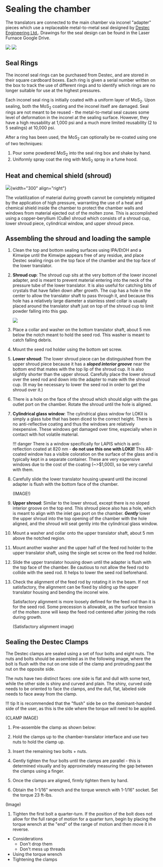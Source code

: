 # Sealing the chamber

The translators are connected to the main chamber via inconel "adapter" pieces which use a replaceable metal-to-metal seal designed by [Destec Engineering Ltd.](https://www.destec.co.uk/). Drawings for the seal design can be found in the Laser Furnace Google Drive.

![](destecsketch.png)
![](sealingsurface.png)

## Seal Rings

The inconel seal rings can be purchased from Destec, and are stored in their square cardboard boxes. Each ring is given a serial number written on the box to track the use of different rings and to identify which rings are no longer suitable for use at the highest pressures.

Each inconel seal ring is initially coated with a uniform layer of MoS$_2$. Upon sealing, both the MoS$_2$ coating and the inconel itself are damaged. Seal rings are not meant to be reused - the metal-to-metal seal causes some level of deformation in the inconel at the sealing surface. However, they have a high reusability at 1,000 psi and a much more limited reusability (2 to 5 sealings) at 10,000 psi.

After a ring has been used, the MoS$_2$ can optionally be re-coated using one of two techniques:

1. Pour some powdered MoS$_2$ into the seal ring box and shake by hand.
1. Uniformly spray coat the ring with MoS$_2$ spray in a fume hood.

## Heat and chemical shield (shroud)

![](shroud_overview.png){width="300" align="right"}

The volatilization of material during growth cannot be completely mitigated by the application of high pressure, warranting the use of a heat and chemical shield inside the chamber to protect the chamber walls and windows from material ejected out of the molten zone. This is accomplished using a copper-beryllium (CuBe) shroud which consists of a shroud cup, lower shroud piece, cylindrical window, and upper shroud piece.

## Assembling the shroud and loading the sample

1. Clean the top and bottom sealing surfaces using IPA/EtOH and a Kimwipe until the Kimwipe appears free of any residue, and place Destec sealing rings on the top face of the chamber and the top face of the lower translator.

1. **Shroud cup**: The shroud cup sits at the very bottom of the lower inconel adapter, and is meant to prevent material entering into the neck of the pressure tube of the lower translator. It is also useful for catching bits of crystals that have fallen down after growth. The cup has a hole in the center to allow the translator shaft to pass through it, and because this hole has a relatively large diameter a stainless steel collar is usually placed around the translator shaft just on top of the shroud cup to limit powder falling into this gap.

    ![](shroudcuploading.png)

1. Place a collar and washer on the bottom translator shaft, about 5 mm below the notch meant to hold the seed rod. This washer is meant to catch falling debris.

1. Mount the seed rod holder using the bottom set screw.

1. **Lower shroud**: The lower shroud piece can be distinguished from the upper shroud piece because it has a ***sloped interior groove*** near the bottom end that mates with the top lip of the shroud cup. It is also slightly shorter than the upper shroud. Carefully place the lower shroud over the seed rod and down into the adapter to mate with the shroud cup. (It may be necessary to lower the seed rod in order to get the shroud over it.) 

1. There is a hole on the face of the shroud which should align with the gas outlet port on the chamber. Rotate the shroud until the hole is aligned.

1. **Cylindrical glass window**: The cylindrical glass window for LOKII is simply a glass tube that has been diced to the correct height. There is no anti-reflective coating and thus the windows are relatively inexpensive. These windows get damaged over time, especially when in contact with hot volatile material. 

    !!! danger
        There is a window specifically for LAPIS which is anti-reflection coated at 820 nm - **do not use this one with LOKII!** This AR-coated window has a visible coloration on the surface of the glass and is typically kept in a separate container. These are very expensive windows due to the cost of the coating (~>$1,000), so be very careful with them.

1. Carefully slide the lower translator housing upward until the inconel adapter is flush with the bottom face of the chamber.

    (IMAGE!)

1. **Upper shroud**: Similar to the lower shroud, except there is no sloped interior groove on the top end. This shroud piece also has a hole, which is meant to align with the inlet gas port on the chamber. ***Gently*** lower the upper shroud into the top opening of the chamber with the hole aligned, and the shroud will seat gently into the cylindrical glass window.

1. Mount a washer and collar onto the upper translator shaft, about 5 mm above the notched region.

1. Mount another washer and the upper half of the feed rod holder to the upper translator shaft, using the single set screw on the feed rod holder.

1. Slide the upper translator housing down until the adapter is flush with the top face of the chamber. Be cautious to not allow the feed rod to collide with the seed rod. It helps to lower the seed rod beforehand.

1. Check the alignment of the feed rod by rotating it in the beam. If not satisfactory, the alignment can be fixed by sliding up the upper translator housing and bending the inconel wire.

    Satisfactory alignment is more loosely defined for the feed rod than it is for the seed rod. Some precession is allowable, as the surface tension of the molten zone will keep the feed rod centered after joining the rods during growth.

    (Satisfactory alignment image)

## Sealing the Destec Clamps

The Destec clamps are sealed using a set of four bolts and eight nuts. The nuts and bolts should be assembled as in the following image, where the bolt is flush with the nut on one side of the clamp and protruding past the nut on the opposite side. 

The nuts have two distinct faces: one side is flat and dull with some text, while the other side is shiny and curved and plain. The shiny, curved side needs to be oriented to face the clamps, and the dull, flat, labeled side needs to face away from the clamp.

!!! tip
    It is recommended that the "flush" side be on the dominant-handed side of the user, as this is the side where the torque will need to be applied. 

(CLAMP IMAGE)

1. Pre-assemble the clamp as shown below:

1. Hold the clamps up to the chamber-translator interface and use two nuts to hold the clamp up.

1. Insert the remaining two bolts + nuts.

1. Gently tighten the four bolts until the clamps are parallel - this is determined visually and by approximately measuring the gap between the clamps using a finger.

1. Once the clamps are aligned, firmly tighten them by hand.

1. Obtain the 1-1/16" wrench and the torque wrench with 1-1/16" socket. Set the torque 23 ft-lbs.

(Image)

1. Tighten the first bolt a quarter-turn. If the position of the bolt does not allow for the full range of motion for a quarter turn, begin by placing the torque wrench at the "end" of the range of motion and then move it in reverse. 

- Considerations
    - Don't drop them
    - Don't mess up threads
- Using the torque wrench
- Tightening the clamps